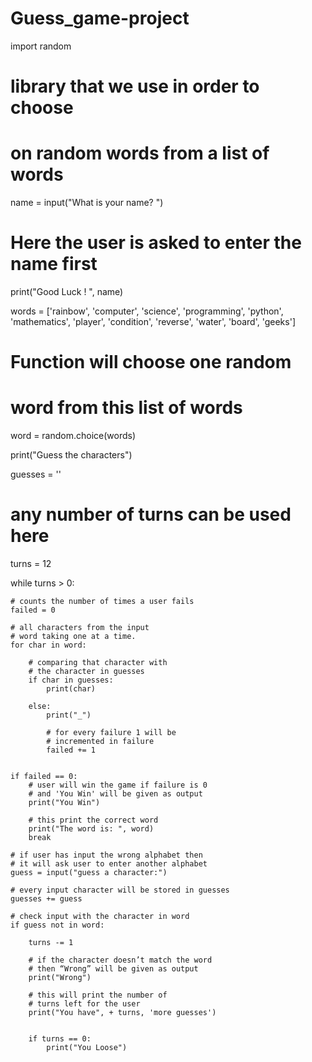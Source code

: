 # Guess_game-project
import random 
# library that we use in order to choose 
# on random words from a list of words 

name = input("What is your name? ") 
# Here the user is asked to enter the name first 

print("Good Luck ! ", name) 

words = ['rainbow', 'computer', 'science', 'programming', 
		'python', 'mathematics', 'player', 'condition', 
		'reverse', 'water', 'board', 'geeks'] 

# Function will choose one random 
# word from this list of words 
word = random.choice(words) 


print("Guess the characters") 

guesses = '' 

# any number of turns can be used here 
turns = 12


while turns > 0: 
	
	# counts the number of times a user fails 
	failed = 0
	
	# all characters from the input 
	# word taking one at a time. 
	for char in word: 
		
		# comparing that character with 
		# the character in guesses 
		if char in guesses: 
			print(char) 
			
		else: 
			print("_") 
			
			# for every failure 1 will be 
			# incremented in failure 
			failed += 1
			

	if failed == 0: 
		# user will win the game if failure is 0 
		# and 'You Win' will be given as output 
		print("You Win") 
		
		# this print the correct word 
		print("The word is: ", word) 
		break
	
	# if user has input the wrong alphabet then 
	# it will ask user to enter another alphabet 
	guess = input("guess a character:") 
	
	# every input character will be stored in guesses 
	guesses += guess 
	
	# check input with the character in word 
	if guess not in word: 
		
		turns -= 1
		
		# if the character doesn’t match the word 
		# then “Wrong” will be given as output 
		print("Wrong") 
		
		# this will print the number of 
		# turns left for the user 
		print("You have", + turns, 'more guesses') 
		
		
		if turns == 0: 
			print("You Loose") 
